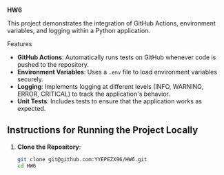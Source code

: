 **HW6**

This project demonstrates the integration of GitHub Actions, environment variables, and logging within a Python application.

Features
- **GitHub Actions**: Automatically runs tests on GitHub whenever code is pushed to the repository.
- **Environment Variables**: Uses a `.env` file to load environment variables securely.
- **Logging**: Implements logging at different levels (INFO, WARNING, ERROR, CRITICAL) to track the application's behavior.
- **Unit Tests**: Includes tests to ensure that the application works as expected.

## Instructions for Running the Project Locally

1. **Clone the Repository**:
   ```bash
   git clone git@github.com:YYEPEZX96/HW6.git
   cd HW6

